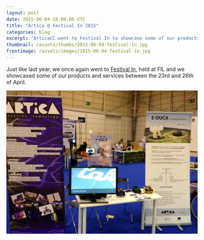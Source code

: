 ```yaml
---
layout: post
date: 2015-06-04 18:00:00 UTC
title: "Artica @ Festival In 2015"
categories: blog
excerpt: "ArticaCC went to Festival In to showcase some of our products and services during 23-26 of April."
thumbnail: /assets/thumbs/2015-06-04-festival-in.jpg
frontimage: /assets/images/2015-06-04-festival-in.jpg
---
```


Just like last year, we once again went to [Festival In][1], held at FIL and we showcased some of our products and services between the 23rd and 26th of April.

![](/assets/images/2015-06-04-festival-in.jpg)

[1]: http://www.festivalin.pt/
